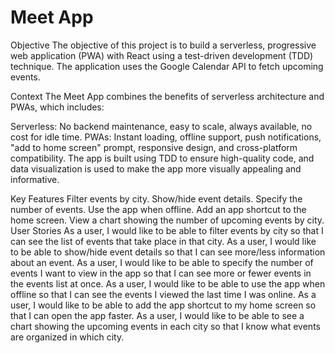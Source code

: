 # Meet App
Objective
The objective of this project is to build a serverless, progressive web application (PWA) with React using a test-driven development (TDD) technique. The application uses the Google Calendar API to fetch upcoming events.

Context
The Meet App combines the benefits of serverless architecture and PWAs, which includes:

Serverless: No backend maintenance, easy to scale, always available, no cost for idle time.
PWAs: Instant loading, offline support, push notifications, "add to home screen" prompt, responsive design, and cross-platform compatibility.
The app is built using TDD to ensure high-quality code, and data visualization is used to make the app more visually appealing and informative.

Key Features
Filter events by city.
Show/hide event details.
Specify the number of events.
Use the app when offline.
Add an app shortcut to the home screen.
View a chart showing the number of upcoming events by city.
User Stories
As a user, I would like to be able to filter events by city so that I can see the list of events that take place in that city.
As a user, I would like to be able to show/hide event details so that I can see more/less information about an event.
As a user, I would like to be able to specify the number of events I want to view in the app so that I can see more or fewer events in the events list at once.
As a user, I would like to be able to use the app when offline so that I can see the events I viewed the last time I was online.
As a user, I would like to be able to add the app shortcut to my home screen so that I can open the app faster.
As a user, I would like to be able to see a chart showing the upcoming events in each city so that I know what events are organized in which city.
